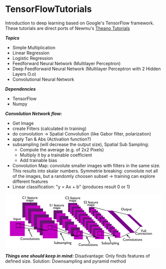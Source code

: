 TensorFlowTutorials
================

Introduction to deep learning based on Google's TensorFlow framework. These tutorials are direct ports of
Newmu's [Theano Tutorials](https://github.com/Newmu/Theano-Tutorials)

***Topics***
* Simple Multiplication
* Linear Regression
* Logistic Regression
* Feedforward Neural Network (Multilayer Perceptron)
* Deep Feedforward Neural Network (Multilayer Perceptron with 2 Hidden Layers O.o)
* Convolutional Neural Network

***Dependencies***
* TensorFlow
* Numpy

***Convolution Network flow:***
* Get Image
* create Filters (calculated in training)
* do convolution -> Spatial Convolution (like Gabor filter, polarization)
* apply Tan & Abs (Activation function?)
* subsampling (will decrease the output size), Spatial Sub Sampling:
    * Compute the average (e.g. of 2x2 Pixels)
    * Multiply it by a trainable coefficient
    * Add trainable bias
* Convolution Map: convolute smaller images with filters in the same size. This
results into skalar numbers. Symmetrie breaking: convolute not all of the
images, but a randomly choosen subset -> training can explore different
features
* Linear classification: "y = Ax + b" (produces result 0 or 1)

![Visualization of a convoluted NN: ](conv_NN.png)

***Things one should keep in mind:***
Disadvantage: Only finds features of defined size. Solution: Downsampling and
pyramid method



